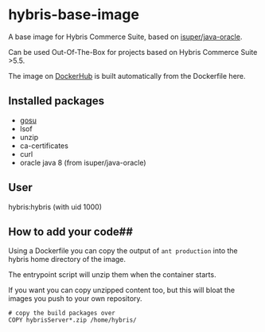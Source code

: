 # hybris-base-image

A base image for Hybris Commerce Suite, based on [isuper/java-oracle](https://hub.docker.com/r/isuper/java-oracle/).

Can be used Out-Of-The-Box for projects based on Hybris Commerce Suite >5.5.

The image on [DockerHub](https://hub.docker.com/r/stefanlehmann/hybris-base-image/ "DockerHub") is built automatically from the Dockerfile here.

## Installed packages ##

* [gosu](https://github.com/tianon/gosu)
* lsof
* unzip
* ca-certificates
* curl
* oracle java 8 (from isuper/java-oracle)

## User ##
hybris:hybris (with uid 1000)

## How to add your code##

Using a Dockerfile you can copy the output of ``ant production`` into the hybris home directory of the image.

The entrypoint script will unzip them when the container starts.

If you want you can copy unzipped content too, but this will bloat the images you push to your own repository.
	
	# copy the build packages over
	COPY hybrisServer*.zip /home/hybris/